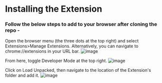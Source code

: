 # Installing the Extension

### Follow the below steps to add to your browser after cloning the repo -

Open the browser menu (the three dots at the top right) and select Extensions>Manage Extensions. 
Alternatively, you can navigate to chrome://extensions in your URL bar.
![image](https://github.com/harisawan03/KioskTabSwitcher/assets/19915615/b11dd582-a5a5-42d4-9de7-a2457f5efc77)


From here, toggle Developer Mode at the top right.
![image](https://github.com/harisawan03/KioskTabSwitcher/assets/19915615/05df6df0-7de0-4930-ae3a-2fab63bc6576)


Click on Load Unpacked, then navigate to the location of the Extension's folder and add it.
![image](https://github.com/harisawan03/KioskTabSwitcher/assets/19915615/72dd70f1-2430-42e7-9324-85d4dbe09a0b)
